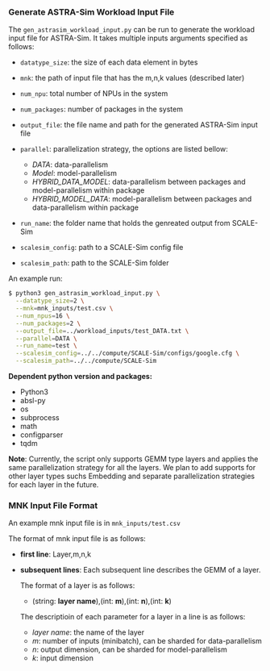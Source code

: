 ### Generate ASTRA-Sim Workload Input File

The `gen_astrasim_workload_input.py` can be run to generate the workload input file for ASTRA-Sim. It takes multiple inputs arguments specified as follows:

- `datatype_size`: the size of each data element in bytes
- `mnk`: the path of input file that has the m,n,k values (described later)
- `num_npu`: total number of NPUs in the system
- `num_packages`: number of packages in the system
- `output_file`: the file name and path for the generated ASTRA-Sim input file
- `parallel`: parallelization strategy, the options are listed bellow:
  - *DATA*: data-parallelism
  - *Model*: model-parallelism
  - *HYBRID_DATA_MODEL*: data-parallelism between packages and model-parallelism within package
  - *HYBRID_MODEL_DATA*: model-parallelism between packages and data-parallelism within package

- `run_name`: the folder name that holds the genreated output from SCALE-Sim
- `scalesim_config`: path to a SCALE-Sim config file
- `scalesim_path`: path to the SCALE-Sim folder

An example run:

```bash
$ python3 gen_astrasim_workload_input.py \
  --datatype_size=2 \
  --mnk=mnk_inputs/test.csv \
  --num_npus=16 \
  --num_packages=2 \
  --output_file=../workload_inputs/test_DATA.txt \
  --parallel=DATA \
  --run_name=test \
  --scalesim_config=../../compute/SCALE-Sim/configs/google.cfg \
  --scalesim_path=../../compute/SCALE-Sim
```

**Dependent python version and packages:**

- Python3
- absl-py
- os
- subprocess
- math
- configparser
- tqdm

**Note**: Currently, the script only supports GEMM type layers and applies the same parallelization strategy for all the layers. We plan to add supports for other layer types suchs Embedding and separate parallelization strategies for each layer in the future.



### MNK Input File Format

An example mnk input file is in `mnk_inputs/test.csv`

The format of mnk input file is as follows:

* **first line**: Layer,m,n,k

* **subsequent lines**: Each subsequent line describes the GEMM of a layer.

  The format of a layer is as follows:

  * (string: **layer name**),(int: **m**),(int: **n**),(int: **k**)

  The descriptioin of each parameter for a layer in a line is as follows:

  * *layer name*: the name of the layer
  * *m*: number of inputs (minibatch), can be sharded for data-parallelism
  * *n*: output dimension, can be sharded for model-parallelism
  * *k*: input dimension


